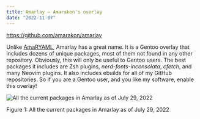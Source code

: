 ```yaml
---
title: Amarlay – Amarakon’s overlay
date: "2022-11-07"
---
```



https://github.com/amarakon/amarlay

Unlike [AmaRYAML](../amaryaml/), Amarlay has a great name.
It is a Gentoo overlay that includes dozens of unique packages, most of them not found in any other repository.
Obviously, this will only be useful to Gentoo users.
The best packages it includes are Zsh plugins, *nerd-fonts-inconsolata*, *cfetch*, and many Neovim plugins.
It also includes ebuilds for all of my GitHub repositories.
So if you are a Gentoo user, and you like my software, enable this overlay!

<div class="figure">
<img src="https://i.imgur.com/avppFh3.png" alt="All the current packages in Amarlay as of July 29, 2022"  />
<p class="caption">Figure 1: All the current packages in Amarlay as of July 29, 2022</p>
</div>
